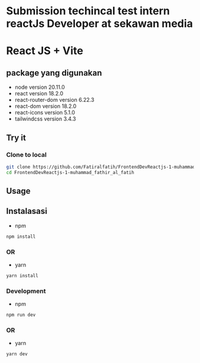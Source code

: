 # Submission techincal test intern reactJs Developer at sekawan media 

# React JS + Vite

## package yang digunakan
- node version 20.11.0
- react version 18.2.0
- react-router-dom version 6.22.3
- react-dom version 18.2.0
- react-icons version 5.1.0
- tailwindcss version 3.4.3


## Try it

### Clone to local

```bash
git clone https://github.com/Fatiralfatih/FrontendDevReactjs-1-muhammad_fathir_al_fatih.git
cd FrontendDevReactjs-1-muhammad_fathir_al_fatih
```

## Usage

## Instalasasi

+ npm
```bash
npm install
```

### OR

+ yarn

```bash
yarn install
```

### Development

+ npm 

```bash
npm run dev
```

### OR

+ yarn

```bash
yarn dev
```
